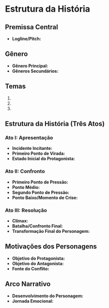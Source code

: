 # Estrutura da História

## Premissa Central
- **Logline/Pitch:**

## Gênero
- **Gênero Principal:**
- **Gêneros Secundários:**

## Temas
1. 
2. 
3. 

## Estrutura da História (Três Atos)

### Ato I: Apresentação
- **Incidente Incitante:**
- **Primeiro Ponto de Virada:**
- **Estado Inicial do Protagonista:**

### Ato II: Confronto
- **Primeiro Ponto de Pressão:**
- **Ponto Médio:**
- **Segundo Ponto de Pressão:**
- **Ponto Baixo/Momento de Crise:**

### Ato III: Resolução
- **Clímax:**
- **Batalha/Confronto Final:**
- **Transformação Final do Personagem:**

## Motivações dos Personagens
- **Objetivo do Protagonista:**
- **Objetivo do Antagonista:**
- **Fonte do Conflito:**

## Arco Narrativo
- **Desenvolvimento do Personagem:**
- **Jornada Emocional:**